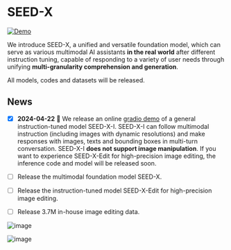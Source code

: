 # SEED-X
[![Demo](https://img.shields.io/badge/Gradio-Demo-orange)](https://b85e791be5a7a80aab.gradio.live/)

We introduce SEED-X, a unified and versatile foundation model, which can serve as various multimodal AI assistants **in the real world** after different instruction tuning, capable of responding to a variety of user needs through unifying **multi-granularity comprehension and generation**.

All models, codes and datasets will be released. 

## News

- [x] **2024-04-22** :hugs: We release an online [gradio demo](https://b85e791be5a7a80aab.gradio.live/) of a general instruction-tuned model SEED-X-I. SEED-X-I can follow multimodal instruction (including images with dynamic resolutions) and make responses with images, texts and bounding boxes in multi-turn conversation. SEED-X-I **does not support image manipulation**. If you want to experience SEED-X-Edit for high-precision image editing, the inference code and model will be released soon.
- [ ] Release the multimodal foundation model SEED-X.
- [ ] Release the instruction-tuned model SEED-X-Edit for high-precision image editing.
- [ ] Release 3.7M in-house image editing data.


![image](https://github.com/AILab-CVC/SEED-X/blob/main/demos/teaser.jpg?raw=true)

![image](https://github.com/AILab-CVC/SEED-X/blob/main/demos/case_example.jpg?raw=true)
